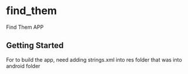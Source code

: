 # find_them

Find Them APP

## Getting Started

For to build  the app, need adding strings.xml into res folder that was into android folder
